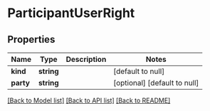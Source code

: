 # ParticipantUserRight

## Properties
Name | Type | Description | Notes
------------ | ------------- | ------------- | -------------
**kind** | **string** |  | [default to null]
**party** | **string** |  | [optional] [default to null]

[[Back to Model list]](../README.md#documentation-for-models) [[Back to API list]](../README.md#documentation-for-api-endpoints) [[Back to README]](../README.md)



